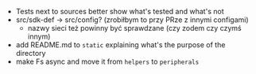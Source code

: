 - Tests next to sources better show what's tested and what's not
- src/sdk-def -> src/config? (zrobiłbym to przy PRze z innymi configami)
  - nazwy sieci też powinny być sprawdzane (czy zodem czy czymś innym)
- add README.md to `static` explaining what's the purpose of the directory
- make Fs async and move it from `helpers` to `peripherals`

